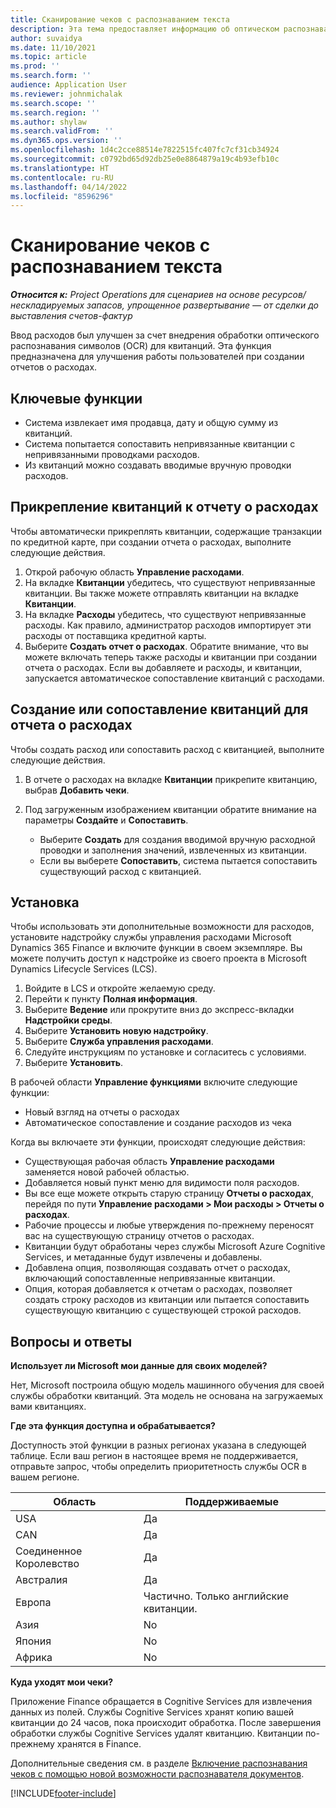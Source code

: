 ```yaml
---
title: Сканирование чеков с распознаванием текста
description: Эта тема предоставляет информацию об оптическом распознавании символов (OCR) для квитанций.
author: suvaidya
ms.date: 11/10/2021
ms.topic: article
ms.prod: ''
ms.search.form: ''
audience: Application User
ms.reviewer: johnmichalak
ms.search.scope: ''
ms.search.region: ''
ms.author: shylaw
ms.search.validFrom: ''
ms.dyn365.ops.version: ''
ms.openlocfilehash: 1d4c2cce88514e7822515fc407fc7cf31cb34924
ms.sourcegitcommit: c0792bd65d92db25e0e8864879a19c4b93efb10c
ms.translationtype: HT
ms.contentlocale: ru-RU
ms.lasthandoff: 04/14/2022
ms.locfileid: "8596296"
---
```

# <a name="capture-a-receipt-using-ocr"></a>Сканирование чеков с распознаванием текста

_**Относится к:** Project Operations для сценариев на основе ресурсов/нескладируемых запасов, упрощенное развертывание — от сделки до выставления счетов-фактур_

Ввод расходов был улучшен за счет внедрения обработки оптического распознавания символов (OCR) для квитанций. Эта функция предназначена для улучшения работы пользователей при создании отчетов о расходах.

## <a name="key-features"></a>Ключевые функции

- Система извлекает имя продавца, дату и общую сумму из квитанций.
- Система попытается сопоставить непривязанные квитанции с непривязанными проводками расходов.
- Из квитанций можно создавать вводимые вручную проводки расходов.

## <a name="attach-receipts-to-an-expense-report"></a>Прикрепление квитанций к отчету о расходах

Чтобы автоматически прикреплять квитанции, содержащие транзакции по кредитной карте, при создании отчета о расходах, выполните следующие действия.

  1. Открой рабочую область **Управление расходами**.
  2. На вкладке **Квитанции** убедитесь, что существуют непривязанные квитанции. Вы также можете отправлять квитанции на вкладке **Квитанции**.
  3. На вкладке **Расходы** убедитесь, что существуют непривязанные расходы. Как правило, администратор расходов импортирует эти расходы от поставщика кредитной карты.
  4. Выберите **Создать отчет о расходах**. Обратите внимание, что вы можете включать теперь также расходы и квитанции при создании отчета о расходах. Если вы добавляете и расходы, и квитанции, запускается автоматическое сопоставление квитанций с расходами.

## <a name="create-or-match-receipts-to-an-expense-report"></a>Создание или сопоставление квитанций для отчета о расходах
Чтобы создать расход или сопоставить расход с квитанцией, выполните следующие действия.

  1. В отчете о расходах на вкладке **Квитанции** прикрепите квитанцию, выбрав **Добавить чеки**.
  2. Под загруженным изображением квитанции обратите внимание на параметры **Создайте** и **Сопоставить**.

      - Выберите **Создать** для создания вводимой вручную расходной проводки и заполнения значений, извлеченных из квитанции.
      - Если вы выберете **Сопоставить**, система пытается сопоставить существующий расход с квитанцией.

## <a name="installation"></a>Установка

Чтобы использовать эти дополнительные возможности для расходов, установите надстройку службы управления расходами Microsoft Dynamics 365 Finance и включите функции в своем экземпляре. Вы можете получить доступ к надстройке из своего проекта в Microsoft Dynamics Lifecycle Services (LCS).

1. Войдите в LCS и откройте желаемую среду.
2. Перейти к пункту **Полная информация**.
3. Выберите **Ведение** или прокрутите вниз до экспресс-вкладки **Надстройки среды**.
4. Выберите **Установить новую надстройку**.
5. Выберите **Служба управления расходами**.
6. Следуйте инструкциям по установке и согласитесь с условиями.
7. Выберите **Установить**.

В рабочей области **Управление функциями** включите следующие функции:

- Новый взгляд на отчеты о расходах
- Автоматическое сопоставление и создание расходов из чека

Когда вы включаете эти функции, происходят следующие действия:

- Существующая рабочая область **Управление расходами** заменяется новой рабочей областью.
- Добавляется новый пункт меню для видимости поля расходов.
- Вы все еще можете открыть старую страницу **Отчеты о расходах**, перейдя по пути **Управление расходами > Мои расходы > Отчеты о расходах**.
- Рабочие процессы и любые утверждения по-прежнему переносят вас на существующую страницу отчетов о расходах.
- Квитанции будут обработаны через службы Microsoft Azure Cognitive Services, и метаданные будут извлечены и добавлены.
- Добавлена опция, позволяющая создавать отчет о расходах, включающий сопоставленные непривязанные квитанции.
- Опция, которая добавляется к отчетам о расходах, позволяет создать строку расходов из квитанции или пытается сопоставить существующую квитанцию с существующей строкой расходов.

## <a name="frequently-asked-questions"></a>Вопросы и ответы

**Использует ли Microsoft мои данные для своих моделей?**

Нет, Microsoft построила общую модель машинного обучения для своей службы обработки квитанций. Эта модель не основана на загружаемых вами квитанциях.

**Где эта функция доступна и обрабатывается?**

Доступность этой функции в разных регионах указана в следующей таблице. Если ваш регион в настоящее время не поддерживается, отправьте запрос, чтобы определить приоритетность службы OCR в вашем регионе. 

| Область | Поддерживаемые                         |
|--------|-----------------------------------|
| USA    | Да                               |
| CAN    | Да                               |
| Соединенное Королевство     | Да                               |
| Австралия    | Да                               |
| Европа     | Частично. Только английские квитанции. |
| Азия   | No                                |
| Япония  | No                                |
| Африка | No                                |

**Куда уходят мои чеки?**

Приложение Finance обращается в Cognitive Services для извлечения данных из полей. Службы Cognitive Services хранят копию вашей квитанции до 24 часов, пока происходит обработка. После завершения обработки службы Cognitive Services удалят квитанцию. Квитанции по-прежнему хранятся в Finance.

Дополнительные сведения см. в разделе [Включение распознавания чеков с помощью новой возможности распознавателя документов](https://azure.microsoft.com/blog/enable-receipt-understanding-with-form-recognizer-s-new-capability/).


[!INCLUDE[footer-include](../includes/footer-banner.md)]
